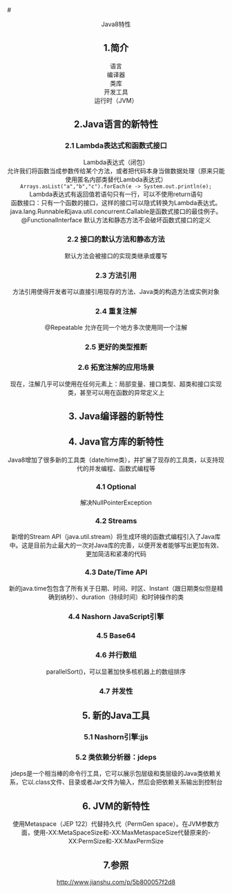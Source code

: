 #<center> Java8特性
## 1.简介
语言  
编译器  
类库  
开发工具  
运行时（JVM）
## 2.Java语言的新特性
### 2.1 Lambda表达式和函数式接口
Lambda表达式（闭包）  
允许我们将函数当成参数传给某个方法，或者把代码本身当做数据处理（原来只能使用匿名内部类替代Lambda表达式）  
```Arrays.asList("a","b","c").forEach(e -> System.out.println(e);```  
Lambda表达式有返回值若语句只有一行，可以不使用return语句  
函数接口：只有一个函数的接口，这样的接口可以隐式转换为Lambda表达式。java.lang.Runnable和java.util.concurrent.Callable是函数式接口的最佳例子。  
@FunctionalInterface	默认方法和静态方法不会破坏函数式接口的定义  
### 2.2 接口的默认方法和静态方法
默认方法会被接口的实现类继承或覆写  
### 2.3 方法引用
方法引用使得开发者可以直接引用现存的方法、Java类的构造方法或实例对象
### 2.4 重复注解
@Repeatable 允许在同一个地方多次使用同一个注解
### 2.5 更好的类型推断
### 2.6 拓宽注解的应用场景
现在，注解几乎可以使用在任何元素上：局部变量、接口类型、超类和接口实现类，甚至可以用在函数的异常定义上  
## 3. Java编译器的新特性
## 4. Java官方库的新特性
Java8增加了很多新的工具类（date/time类），并扩展了现存的工具类，以支持现代的并发编程、函数式编程等
### 4.1 Optional
解决NullPointerException
### 4.2 Streams
新增的Stream API（java.util.stream）将生成环境的函数式编程引入了Java库中。这是目前为止最大的一次对Java库的完善，以便开发者能够写出更加有效、更加简洁和紧凑的代码  
### 4.3 Date/Time API
新的java.time包包含了所有关于日期、时间、时区、Instant（跟日期类似但是精确到纳秒）、duration（持续时间）和时钟操作的类  
### 4.4 Nashorn JavaScript引擎
### 4.5 Base64
### 4.6 并行数组
parallelSort()，可以显著加快多核机器上的数组排序  
### 4.7 并发性
## 5. 新的Java工具
### 5.1 Nashorn引擎:jjs
### 5.2 类依赖分析器：jdeps
jdeps是一个相当棒的命令行工具，它可以展示包层级和类层级的Java类依赖关系，它以.class文件、目录或者Jar文件为输入，然后会把依赖关系输出到控制台  
## 6. JVM的新特性
使用Metaspace（JEP 122）代替持久代（PermGen space）。在JVM参数方面，使用-XX:MetaSpaceSize和-XX:MaxMetaspaceSize代替原来的-XX:PermSize和-XX:MaxPermSize  
## 7.参照
http://www.jianshu.com/p/5b800057f2d8
